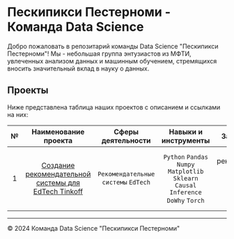 # Пескипикси Пестерноми - Команда Data Science

Добро пожаловать в репозитарий команды Data Science "Пескипикси Пестерноми"! Мы - небольшая группа энтузиастов из МФТИ, увлеченных анализом данных и машинным обучением, стремящихся вносить значительный вклад в науку о данных.

## Проекты

Ниже представлена таблица наших проектов с описанием и ссылками на них:

| № | Наименование проекта|Сферы деятельности|Навыки и инструменты|Задачи проекта|Ключевые слова проекта|
|:-:|:-:|:-:|:-:|:-:|:-:|
| 1 |[Создание рекомендательной системы для EdTech Tinkoff](https://github.com/Bjorik23/peskipiksi_pesternomi/tree/main/mipt_hakaton_2024_tinkoff)|`Рекомендательные системы` `EdTech`|`Python` `Pandas` `Numpy` `Matplotlib` `Sklearn` `Causal Inference` `DoWhy` `Torch`|Разаботка рекомендательной системы обучающих курсов для сотрудников Tinkoff|предобработка, анализ, временные ряды, классификация, предсказания|

---

© 2024 Команда Data Science "Пескипикси Пестерноми"
